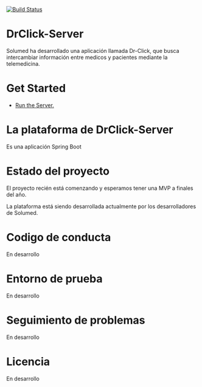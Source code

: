 [![Build Status](https://travis-ci.org/SOLUMED/DrClickServer.svg?branch=develop)](https://travis-ci.org/SOLUMED/DrClickServer)

# DrClick-Server
Solumed ha desarrollado una aplicación llamada Dr-Click, que busca
intercambiar información entre medicos y pacientes mediante la telemedicina.

# Get Started

* [Run the Server.](docs/RUN.md)

# La plataforma de DrClick-Server
Es una aplicación Spring Boot

# Estado del proyecto
El proyecto recién está comenzando y esperamos tener una MVP a finales del año.

La plataforma está siendo desarrollada actualmente por los desarrolladores de Solumed.

# Codigo de conducta
En desarrollo

# Entorno de prueba
En desarrollo

# Seguimiento de problemas
En desarrollo 

# Licencia
En desarrollo